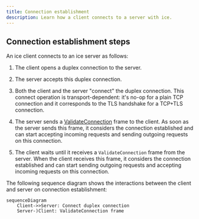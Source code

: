 ```yaml
---
title: Connection establishment
description: Learn how a client connects to a server with ice.
---
```


## Connection establishment steps

An ice client connects to an ice server as follows:

1. The client opens a duplex connection to the server.

2. The server accepts this duplex connection.

3. Both the client and the server "connect" the duplex connection. This connect operation is transport-dependent: it's
no-op for a plain TCP connection and it corresponds to the TLS handshake for a TCP+TLS connection.

4. The server sends a [ValidateConnection][validateconnection-frame] frame to the client. As soon as the server sends
this frame, it considers the connection established and can start accepting incoming requests and sending outgoing
requests on this connection.

5. The client waits until it receives a `ValidateConnection` frame from the server. When the client receives this frame,
it considers the connection established and can start sending outgoing requests and accepting incoming requests on
this connection.

The following sequence diagram shows the interactions between the client and server on connection establishment:

```mermaid
sequenceDiagram
    Client->>Server: Connect duplex connection
    Server-)Client: ValidateConnection frame
```

[validateconnection-frame]: protocol-frames#validateconnection-frame
